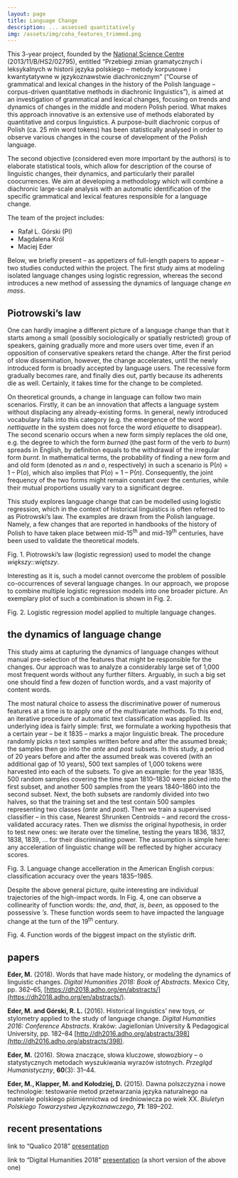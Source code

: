 ```yaml
---
layout: page
title: Language Change
description: ... assessed quantitatively
img: /assets/img/coha_features_trimmed.png
---
```






This 3-year project, founded by the [National Science Centre](https://ncn.gov.pl/?language=en) (2013/11/B/HS2/02795), entitled “Przebiegi zmian gramatycznych i leksykalnych w historii języka polskiego – metody korpusowe i kwantytatywne w językoznawstwie diachronicznym” (“Course of grammatical and lexical changes in the history of the Polish language – corpus-driven quantitative methods in diachronic linguistics”), is aimed at an investigation of grammatical and lexical changes, focusing on trends and dynamics of changes in the middle and modern Polish period. What makes this approach innovative is an extensive use of methods elaborated by quantitative and corpus linguistics. A purpose-built diachronic corpus of Polish (ca. 25 mln word tokens) has been statistically analysed in order to observe various changes in the course of development of the Polish language.

The second objective (considered even more important by the authors) is to elaborate statistical tools, which allow for description of the course of linguistic changes, their dynamics, and particularly their parallel coocurrences. We aim at developing a methodology which will combine a diachronic large-scale analysis with an automatic identification of the specific grammatical and lexical features responsible for a language change.

The team of the project includes:

* Rafał L. Górski (PI)
* Magdalena Król
* Maciej Eder

Below, we briefly present – as appetizers of full-length papers to appear – two studies conducted within the project. The first study aims at modeling isolated language changes using logistic regression, whereas the second introduces a new method of assessing the dynamics of language change _en mass_.


## Piotrowski’s law

One can hardly imagine a different picture of a language change than that it starts among a small (possibly sociologically or spatially restricted) group of speakers, gaining gradually more and more users over time, even if an opposition of conservative speakers retard the change. After the first period of slow dissemination, however, the change accelerates, until the newly introduced form is broadly accepted by language users. The recessive form gradually becomes rare, and finally dies out, partly because its adherents die as well. Certainly, it takes time for the change to be completed.

On theoretical grounds, a change in language can follow two main scenarios. Firstly, it can be an innovation that affects a language system without displacing any already-existing forms. In general, newly introduced vocabulary falls into this category (e.g. the emergence of the word _nettiquette_ in the system does not force the word _etiquette_ to disappear). The second scenario occurs when a new form simply replaces the old one, e.g. the degree to which the form _burned_ (the past form of the verb _to burn_) spreads in English, by definition equals to the withdrawal of the irregular form _burnt_. In mathematical terms, the probability of finding a new form and and old form (denoted as _n_ and _o_, respectively) in such a scenario is P(_n_) = 1 – P(_o_), which also implies that P(_o_) = 1 – P(_n_). Consequently, the joint frequency of the two forms might remain constant over the centuries, while their mutual proportions usually vary to a significant degree.

This study explores language change that can be modelled using logistic regression, which in the context of historical linguistics is often referred to as Piotrowski’s law. The examples are drawn from the Polish language. Namely, a few changes that are reported in handbooks of the history of Polish to have taken place between mid-15<sup>th</sup> and mid-19<sup>th</sup> centuries, have been used to validate the theoretical models.

<div>
    <img class="col three left" src="{{ site.baseurl }}/assets/img/piotrowski_wiekszy.png" alt="" title="example image"/>
</div>
<div class="col three caption">
    Fig. 1. Piotrowski’s law (logistic regression) used to model the change <i>większy::więtszy</i>.
</div>


Interesting as it is, such a model cannot overcome the problem of possible co-occurrences of several language changes. In our approach, we propose to combine multiple logistic regression models into one broader picture. An exemplary plot of such a combination is shown in Fig. 2.


<div>
    <img class="col three left" src="{{ site.baseurl }}/assets/img/piotrowski_multiple.png" alt="" title="example image"/>
</div>
<div class="col three caption">
    Fig. 2. Logistic regression model applied to multiple language changes.
</div>



## the dynamics of language change

This study aims at capturing the dynamics of language changes without manual pre-selection of the features that might be responsible for the changes. Our approach was to analyze a considerably large set of 1,000 most frequent words without any further filters. Arguably, in such a big set one should find a few dozen of function words, and a vast majority of content words.

The most natural choice to assess the discriminative power of numerous features at a time is to apply one of the multivariate methods. To this end, an iterative procedure of automatic text classification was applied. Its underlying idea is fairly simple: first, we formulate a working hypothesis that a certain year – be it 1835 – marks a major linguistic break. The procedure randomly picks _n_ text samples written before and after the assumed break; the samples then go into the _ante_ and _post_ subsets. In this study, a period of 20 years before and after the assumed break was covered (with an additional gap of 10 years), 500 text samples of 1,000 tokens were harvested into each of the subsets. To give an example: for the year 1835, 500 random samples covering the time span 1810–1830 were picked into the first subset, and another 500 samples from the years 1840–1860 into the second subset. Next, the both subsets are randomly divided into two halves, so that the training set and the test contain 500 samples representing two classes (_ante_ and _post_). Then we train a supervised classifier – in this case, Nearest Shrunken Centroids – and record the cross-validated accuracy rates. Then we _dismiss_ the original hypothesis, in order to test new ones: we iterate over the timeline, testing the years 1836, 1837, 1838, 1839, ... for their discriminating power. The assumption is simple here: any acceleration of linguistic change will be reflected by higher accuracy scores.


<div>
    <img class="col three left" src="{{ site.baseurl }}/assets/img/coha_accuracy.png" alt="" title="example image"/>
</div>
<div class="col three caption">
    Fig. 3. Language change accelleration in the American English corpus: classification accuracy over the years 1835–1985.
</div>


Despite the above general picture, quite interesting are individual trajectories of the high-impact words. In Fig. 4, one can observe a collinearity of function words: _the_, _and_, _that_, _is_, _been_, as opposed to the possessive _’s_. These function words seem to have impacted the language change at the turn of the 19<sup>th</sup> century.

<div>
    <img class="col three left" src="{{ site.baseurl }}/assets/img/coha_funciton_words.png" alt="" title="example image"/>
</div>
<div class="col three caption">
    Fig. 4. Function words of the biggest impact on the stylistic drift.
</div>







## papers

**Eder, M.** (2018). Words that have made history, or modeling the dynamics of linguistic changes. _Digital Humanities 2018: Book of Abstracts_. Mexico City, pp. 362–65, [https://dh2018.adho.org/en/abstracts/](https://dh2018.adho.org/en/abstracts/).

**Eder, M. and Górski, R. L.** (2016). Historical linguistics’ new toys, or stylometry applied to the study of language change. _Digital Humanities 2016: Conference Abstracts_. Kraków: Jagiellonian University & Pedagogical University, pp. 182–84 [http://dh2016.adho.org/abstracts/398](http://dh2016.adho.org/abstracts/398).

**Eder, M.** (2016). Słowa znaczące, słowa kluczowe, słowozbiory – o statystycznych metodach wyszukiwania wyrazów istotnych. _Przegląd Humanistyczny_, **60**(3): 31–44.

**Eder, M., Klapper, M. and Kołodziej, D.** (2015). Dawna polszczyzna i nowe technologie: testowanie metod przetwarzania języka naturalnego na materiale  polskiego piśmiennictwa od średniowiecza po wiek XX. _Biuletyn Polskiego Towarzystwa Językoznawczego_, **71**: 189–202.



## recent presentations

link to “Qualico 2018” [presentation](https://computationalstylistics.github.io/history_of_words/)

link to “Digital Humanities 2018” [presentation](https://computationalstylistics.github.io/history_of_words/dh2018_presentation.html) (a short version of the above one)




